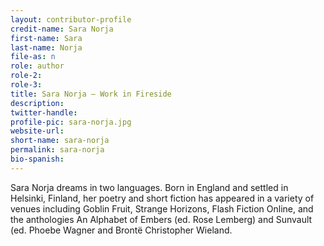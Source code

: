 ```yaml
---
layout: contributor-profile
credit-name: Sara Norja
first-name: Sara
last-name: Norja
file-as: n
role: author
role-2:
role-3:
title: Sara Norja — Work in Fireside
description:
twitter-handle:
profile-pic: sara-norja.jpg
website-url:
short-name: sara-norja
permalink: sara-norja
bio-spanish:
---
```

Sara Norja dreams in two languages. Born in England and settled in Helsinki, Finland, her poetry and short fiction has appeared in a variety of venues including Goblin Fruit, Strange Horizons, Flash Fiction Online, and the anthologies An Alphabet of Embers (ed. Rose Lemberg) and Sunvault (ed. Phoebe Wagner and Brontë Christopher Wieland.

